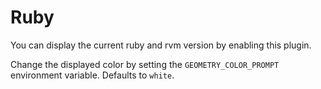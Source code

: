 # Ruby

You can display the current ruby and rvm version by enabling this plugin.

Change the displayed color by setting the `GEOMETRY_COLOR_PROMPT` environment
variable. Defaults to `white`.
